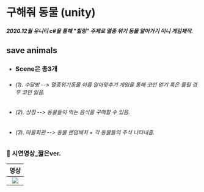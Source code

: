 # 구해줘 동물 (unity)
##### 2020.12월 유니티 c#을 통해 "힐링" 주제로 멸종 위기 동물 알아가기 미니 게임제작.

   ## save animals
   * ### Scene은 총3개
   * ###### (1). 수달방 --> 멸종위기동물 이름 알아맞추기 게임을 통해 코인 얻기 혹은 틀릴 경우 코인 잃음.
   * ###### (2). 상점  --> 동물들이 먹는 음식을 구매할 수 있음.
   * ###### (3). 마을회관 --> 동물 랜덤배치 + 각 동물들의 주식 나타내줌.





   ### 📲 시연영상_짧은ver.
      
|영상|
|:--:|
|<img src="https://user-images.githubusercontent.com/62291759/139594140-9f76c3b2-1599-43c5-83fe-48b64e77b921.gif">|
